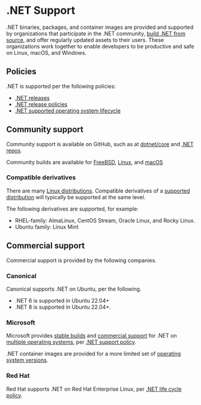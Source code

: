 # .NET Support

.NET binaries, packages, and container images are provided and supported by organizations that participate in the .NET community, [build .NET from source](https://github.com/dotnet/dotnet), and offer regularly updated assets to their users. These organizations work together to enable developers to be productive and safe on Linux, macOS, and Windows.

## Policies

.NET is supported per the following policies:

* [.NET releases](releases.md)
* [.NET release policies](release-policies.md)
* [.NET supported operating system lifecycle](os-lifecycle-policy.md)

## Community support

Community support is available on GitHub, such as at [dotnet/core](https://github.com/dotnet/core) and [.NET repos](./Documentation/core-repos.md).

Community builds are available for [FreeBSD](https://wiki.freebsd.org/.NET), [Linux](linux.md), and [macOS](https://formulae.brew.sh/cask/dotnet-sdk)

### Compatible derivatives

There are many [Linux distributions](https://en.wikipedia.org/wiki/List_of_Linux_distributions). Compatible derivatives of a [supported distribution](./os-lifecycle-policy.md) will typically be supported at the same level.

The following derivatives are supported, for example:

* RHEL-family: AlmaLinux, CentOS Stream, Oracle Linux, and Rocky Linux.
* Ubuntu family: Linux Mint

## Commercial support

Commercial support is provided by the following companies.

### Canonical

Canonical supports .NET on Ubuntu, per the following.

* .NET 6 is supported in Ubuntu 22.04+
* .NET 8 is supported in Ubuntu 22.04+.

### Microsoft

Microsoft provides [stable builds](https://dotnet.microsoft.com/download) and [commercial support](https://support.serviceshub.microsoft.com/supportforbusiness/onboarding) for .NET on [multiple operating systems](os-lifecycle-policy.md), per [.NET support policy](https://dotnet.microsoft.com/platform/support/policy).

.NET container images are provided for a more limited set of [operating system versions](https://github.com/dotnet/dotnet-docker/blob/main/documentation/supported-platforms.md).

### Red Hat

Red Hat supports .NET on Red Hat Enterprise Linux, per [.NET life cycle policy](https://access.redhat.com/support/policy/updates/net-core).
